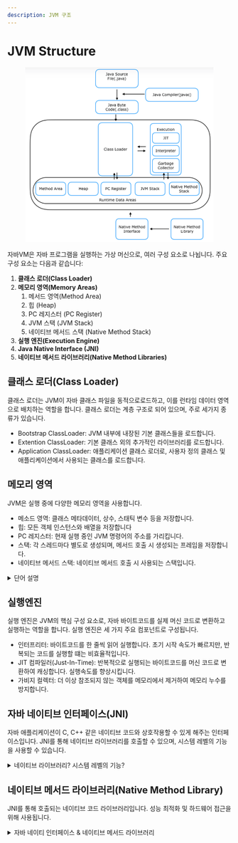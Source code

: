 ```yaml
---
description: JVM 구조
---
```


# JVM Structure

<figure><img src="../../.gitbook/assets/image (101).png" alt=""><figcaption></figcaption></figure>

자바VM은 자바 프로그램을 실행하는 가상 머신으로, 여러 구성 요소로 나뉩니다. 주요 구성 요소는 다음과 같습니다:

1. **클래스 로더(Class Loader)**
2. **메모리 영역(Memory Areas)**
   1. 메서드 영역(Method Area)
   2. 힙 (Heap)
   3. PC 레지스터 (PC Register)
   4. JVM 스택 (JVM Stack)
   5. 네이티브 메서드 스택 (Native Method Stack)
3. **실행 엔진(Execution Engine)**
4. **Java Native Interface (JNI)**
5. **네이티브 메서드 라이브러리(Native Method Libraries)**



## 클래스 로더(Class Loader)

클래스 로더는 JVM이 자바 클래스 파일을 동적으로로드하고, 이를 런타임 데이터 영역으로 배치하는 역할을 합니다. 클래스 로더는 계층 구조로 되어 있으며, 주로 세가지 종류가 있습니다.

* Bootstrap ClassLoader: JVM 내부에 내장된 기본 클래스들을 로드합니다.
* Extention ClassLoader: 기본 클래스 외의 추가적인 라이브러리를 로드합니다.
* Application ClassLoader: 애플리케이션 클래스 로더로, 사용자 정의 클래스 및 애플리케이션에서 사용되는 클래스를 로드합니다.



## 메모리 영역

JVM은 실행 중에 다양한 메모리 영역을 사용합니다.

* 메소드 영역: 클래스 메타데이터, 상수, 스태틱 변수 등을 저장합니다.
* 힙: 모든 객체 인스턴스와 배열을 저장합니다
* PC 레지스터: 현재 실행 중인 JVM 명령어의 주소를 가리킵니다.
* 스택: 각 스레드마다 별도로 생성되며, 메서드 호출 시 생성되는 프레임을 저장합니다.
* 네이티브 메서드 스택: 네이티브 메서드 호출 시 사용되는 스택입니다.

<details>

<summary> 단어 설명</summary>

#### 메소드 영역(Method Area)

* **클래스 메타데이터(Class Metadata)**: 클래스에 대한 정보를 포함합니다. 예를 들어, 클래스 이름, 부모 클래스, 메서드 및 필드 정보 등이 있습니다.
* **상수(Constant)**: 프로그램 내에서 변하지 않는 값을 의미합니다. 예를 들어, `final` 키워드로 선언된 변수나 리터럴(literals)이 있습니다.
* **스태틱 변수(Static Variable)**: 클래스 수준에서 선언된 변수로, 모든 인스턴스가 공유합니다. `static` 키워드로 선언됩니다.

#### 힙(Heap)

* **객체 인스턴스(Object Instance)**: 클래스를 통해 생성된 실제 데이터 구조입니다. 예를 들어, `new` 키워드를 사용해 생성된 객체입니다.
* **배열(Array)**: 동일한 타입의 데이터가 연속적으로 저장된 자료 구조입니다. 예를 들어, `int[] arr = new int[10];`와 같은 선언이 있습니다.

#### 스택(Stack)

* **스레드(Thread)**: 프로그램의 실행 단위를 의미합니다. 자바에서는 멀티스레딩을 통해 여러 작업을 동시에 실행할 수 있습니다.
* **메서드 호출(Method Call)**: 프로그램이 메서드를 실행하는 것을 의미합니다. 예를 들어, `object.methodName();`처럼 메서드를 호출합니다.
* **프레임(Frame)**: 메서드 호출 시 생성되는 데이터 구조로, 지역 변수, 파라미터, 반환 주소 등이 포함됩니다.

#### PC 레지스터(Program Counter Register)

* **JVM 명령어(JVM Instruction)**: 자바 바이트코드로 작성된 명령어입니다. JVM이 실행할 수 있는 최소 단위의 코드입니다.
* **주소(Address)**: 메모리의 특정 위치를 가리키는 값입니다. PC 레지스터는 현재 실행 중인 명령어의 위치를 가리킵니다.

#### 네이티브 메서드 스택(Native Method Stack)

* **네이티브 메서드(Native Method)**: 자바가 아닌 다른 프로그래밍 언어(C, C++ 등)로 작성된 메서드입니다. JNI(Java Native Interface)를 통해 호출됩니다.
* **스택(Stack)**: 데이터 구조의 하나로, LIFO(Last In First Out) 원칙에 따라 데이터를 저장하고 제거합니다. 네이티브 메서드 호출 시에도 스택을 사용합니다.

</details>



## 실행엔진

실행 엔진은 JVM의 핵심 구성 요소로, 자바 바이트코드를 실제 머신 코드로 변환하고 실행하는 역할을 합니다. 실행 엔진은 세 가지 주요 컴포넌트로 구성됩니다.

* 인터프리터: 바이트코드를 한 줄씩 읽어 실행합니다. 초기 시작 속도가 빠르지만, 반복되는 코드를 실행할 떄는 비효율적입니다.
* JIT 컴파일러(Just-In-Time): 반복적으로 실행되는 바이트코드를 머신 코드로 변환하여 캐싱합니다. 실행속도를 향상시킵니다.
* 가비지 컬렉터: 더 이상 참조되지 않는 객체를 메모리에서 제거하여 메모리 누수를 방지합니다.



## 자바 네이티브 인터페이스(JNI)

자바 애플리케이션이 C, C++ 같은 네이티브 코드와 상호작용할 수 있게 해주는 인터페이스입니다. JNI를 통해 네이티브 라이브러리를 호출할 수 있으며, 시스템 레벨의 기능을 사용할 수 있습니다.

<details>

<summary>네이티브 라이브러리? 시스템 레벨의 기능?</summary>

#### 네이티브 라이브러리(Native Library)

**정의**

* **네이티브 라이브러리**: C, C++ 등의 언어로 작성된 라이브러리로, 자바 애플리케이션에서 JNI(Java Native Interface)를 통해 호출할 수 있습니다. 네이티브 라이브러리는 자바가 기본적으로 제공하지 않는 저수준의 기능이나 최적화된 성능을 제공합니다.

**용도**

* **성능 최적화**: 일부 연산이나 처리가 자바보다 C/C++에서 더 빠르게 실행될 수 있기 때문에 성능을 최적화하기 위해 네이티브 라이브러리를 사용합니다.
* **플랫폼 종속 기능**: 자바가 추상화한 기능 외에 특정 운영체제나 하드웨어에서만 사용할 수 있는 기능을 접근하기 위해 사용됩니다.
* **기존 코드 재사용**: 이미 존재하는 C/C++ 라이브러리를 재사용하여 개발 시간을 절약하고 기능을 확장할 수 있습니다.

#### 시스템 레벨의 기능(System-Level Functions)

**정의**

* **시스템 레벨의 기능**: 운영체제의 핵심 기능에 직접 접근하거나 제어하는 저수준 기능을 의미합니다. 이러한 기능들은 일반적으로 시스템 콜(System Call)을 통해 접근하며, 파일 시스템, 메모리 관리, 하드웨어 제어 등과 관련된 작업을 포함합니다.

**예시**

* **파일 시스템 접근**: 파일 생성, 읽기, 쓰기, 삭제 등의 작업을 수행합니다.
* **네트워크 통신**: 소켓 프로그래밍을 통해 네트워크 인터페이스를 직접 제어하고 통신을 수행합니다.
* **메모리 관리**: 동적 메모리 할당, 해제, 메모리 맵핑 등을 수행합니다.
* **프로세스 관리**: 프로세스 생성, 종료, 프로세스 간 통신(IPC) 등을 제어합니다.
* **하드웨어 제어**: 특정 하드웨어 장치(예: 프린터, 센서, 그래픽 카드 등)를 제어하고, 직접 상호작용합니다.

</details>



## 네이티브 메서드 라이브러리(Native Method Library)

JNI를 통해 호출되는 네이티브 코드 라이브러리입니다. 성능 최적화 및 하드웨어 접근을 위해 사용됩니다.

<details>

<summary> 자바 네이티 인터페이스 &#x26; 네이티브 메서드 라이브러리</summary>

JNI는 Java 애플리케이션이 네이티브 메서드 라이브러리에 정의된 네이티브 코드를 호출할 수 있도록 하는 인터페이스입니다. 네이티브 메서드 라이브러리는 실제 네이티브 함수들을 포함하고 있으며, 이 함수들은 시스템 콜을 사용하여 하드웨어 접근이나 성능 최적화를 수행할 수 있습니다. Java 애플리케이션이 네이티브 메서드를 호출하면, JNI는 네이티브 메서드 라이브러리에서 해당 함수의 주소를 찾아 호출을 수행합니다.

</details>

